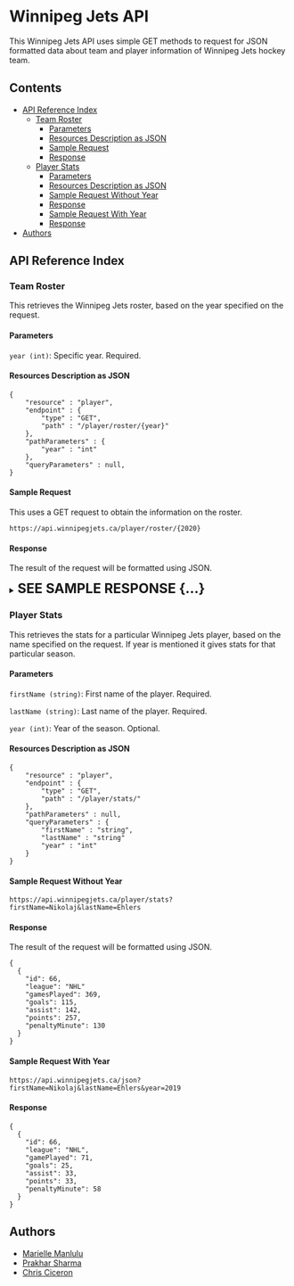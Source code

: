 # Winnipeg Jets API

This Winnipeg Jets API uses simple GET methods to request for JSON formatted data about team and player information of Winnipeg Jets hockey team.

## Contents
- [API Reference Index](#api-reference-index)
  - [Team Roster](#team-roster)
    - [Parameters](#parameters)
    - [Resources Description as JSON](#resources-description-as-json)
    - [Sample Request](#sample-request)
    - [Response](#response)
  - [Player Stats](#player-stats)
    - [Parameters](#parameters-1)
    - [Resources Description as JSON](#resources-description-as-json-1)
    - [Sample Request Without Year](#sample-request-without-year)
    - [Response](#response-1)
    - [Sample Request With Year](#sample-request-with-year)
    - [Response](#response-2)
- [Authors](#authors)


## API Reference Index

### Team Roster

This retrieves the Winnipeg Jets roster, based on the year specified on the request. 

#### Parameters

`year (int)`: Specific year. Required.

#### Resources Description as JSON
```
{
	"resource" : "player",
	"endpoint" : {
		"type" : "GET",
		"path" : "/player/roster/{year}"
	},
	"pathParameters" : {
		"year" : "int"
	},
	"queryParameters" : null,
}
```
#### Sample Request

This uses a GET request to obtain the information on the roster.
``` 
https://api.winnipegjets.ca/player/roster/{2020}
```
#### Response

The result of the request will be formatted using JSON.

<details>
  <summary><strong><font size="+2"> SEE SAMPLE RESPONSE {...} </font></strong></summary>
  
```
{
  {
    "firstName": "Mason",
    "lastName": "Appleton",
    "position": "F",
    "jerseyNumber": 82,
    "age": 24
  },
  {
    "firstName": "Nathan",
    "lastName": "Beaulieu",
    "position": "D",
    "jerseyNumber": 88,
    "age": 27
  },
  {
    "firstName": "Anthony",
    "lastName": "Bitetto",
    "position": "D",
    "jerseyNumber": 2,
    "age": 29
  },
  {
    "firstName": "Gabriel",
    "lastName": "Bourque",
    "position": "F",
    "jerseyNumber": 57,
    "age": 29
  },
  {
    "firstName": "Laurent",
    "lastName": "Brossoit",
    "position": "G",
    "jerseyNumber": 30,
    "age": 26
  },
  {
    "firstName": "Eric",
    "lastName": "Comrie",
    "position": "G",
    "jerseyNumber": 1,
    "age": 24
  },
  {
    "firstName": "Kyle",
    "lastName": "Connor",
    "position": "F",
    "jerseyNumber": 81,
    "age": 23
  },
  {
    "firstName": "Andrew",
    "lastName": "Copp",
    "position": "F",
    "jerseyNumber": 9,
    "age": 25
  },
  {
    "firstName": "Carl",
    "lastName": "Dahlstrom",
    "position": "D",
    "jerseyNumber": 23,
    "age": 25
  },
  {
    "firstName": "Dylan",
    "lastName": "DeMelo",
    "position": "D",
    "jerseyNumber": 2,
    "age": 26
  },
  {
    "firstName": "Cody",
    "lastName": "Eakin",
    "position": "F",
    "jerseyNumber": 20,
    "age": 28
  },
  {
    "firstName": "Nikolaj",
    "lastName": "Ehlers",
    "position": "F",
    "jerseyNumber": 27,
    "age": 23
  },
  {
    "firstName": "David",
    "lastName": "Gustafsson",
    "position": "F",
    "jerseyNumber": 19,
    "age": 19
  },
  {
    "firstName": "Jansen",
    "lastName": "Harkins",
    "position": "F",
    "jerseyNumber": 12,
    "age": 22
  },
  {
    "firstName": "Connor",
    "lastName": "Hellebuyck",
    "position": "G",
    "jerseyNumber": 37,
    "age": 26
  },
  {
    "firstName": "Dmitry",
    "lastName": "Kulikov",
    "position": "D",
    "jerseyNumber": 7,
    "age": 29
  },
  {
    "firstName": "Patrik",
    "lastName": "Laine",
    "position": "F",
    "jerseyNumber": 29,
    "age": 21
  },
  {
    "firstName": "Mark",
    "lastName": "Letestu",
    "position": "F",
    "jerseyNumber": 22,
    "age": 34
  },
  {
    "firstName": "Adam",
    "lastName": "Lowry",
    "position": "F",
    "jerseyNumber": 17,
    "age": 26
  },
  {
    "firstName": "Josh",
    "lastName": "Morrisey",
    "position": "D",
    "jerseyNumber": 44,
    "age": 24
  },
  {
    "firstName": "Sami",
    "lastName": "Niku",
    "position": "D",
    "jerseyNumber": 8,
    "age": 23
  },
  {
    "firstName": "Mathieu",
    "lastName": "Perreault",
    "position": "F",
    "jerseyNumber": 85,
    "age": 32
  },
  {
    "firstName": "Neal",
    "lastName": "Pionk",
    "position": "D",
    "jerseyNumber": 4,
    "age": 24
  },
  {
    "firstName": "Tucker",
    "lastName": "Poolman",
    "position": "D",
    "jerseyNumber": 3,
    "age": 26
  },
  {
    "firstName": "Jack",
    "lastName": "Roslovic",
    "position": "F",
    "jerseyNumber": 28,
    "age": 23
  },
  {
    "firstName": "Luca",
    "lastName": "Sbisa",
    "position": "D",
    "jerseyNumber": 5,
    "age": 30
  },
  {
    "firstName": "Mark",
    "lastName": "Scheifele",
    "position": "F",
    "jerseyNumber": 29,
    "age": 26
  },
  {
    "firstName": "Logan",
    "lastName": "Shaw",
    "position": "F",
    "jerseyNumber": 20,
    "age": 27
  },
  {
    "firstName": "Nicholas",
    "lastName": "Shore",
    "position": "F",
    "jerseyNumber": 21,
    "age": 27
  },
  {
    "firstName": "Blake",
    "lastName": "Wheeler",
    "position": "F",
    "jerseyNumber": 26,
    "age": 33
  }
}
```

  </details>
  
### Player Stats
This retrieves the stats for a particular Winnipeg Jets player, based on the name specified on the request. If year is mentioned it gives stats for that particular season.

#### Parameters

`firstName (string)`: First name of the player. Required.

`lastName (string)`: Last name of the player. Required.

`year (int)`: Year of the season. Optional.

#### Resources Description as JSON
```
{
	"resource" : "player",
	"endpoint" : {
		"type" : "GET",
		"path" : "/player/stats/"
	},
	"pathParameters" : null,
	"queryParameters" : {
		"firstName" : "string",
		"lastName" : "string"
		"year" : "int"
	}
}
```

#### Sample Request Without Year
``` 
https://api.winnipegjets.ca/player/stats?firstName=Nikolaj&lastName=Ehlers
```

#### Response
The result of the request will be formatted using JSON.
```
{
  {
    "id": 66,
    "league": "NHL"
    "gamesPlayed": 369,
    "goals": 115,
    "assist": 142,
    "points": 257,
    "penaltyMinute": 130
  }
}
```
#### Sample Request With Year
``` 
https://api.winnipegjets.ca/json?firstName=Nikolaj&lastName=Ehlers&year=2019
```
#### Response
```
{
  {
    "id": 66,
    "league": "NHL",
    "gamePlayed": 71,
    "goals": 25,
    "assist": 33,
    "points": 33,
    "penaltyMinute": 58
  }
}
```
## Authors
- [Marielle Manlulu](https://github.com/mariellemanlulu)
- [Prakhar Sharma](https://github.com/Neil3108)
- [Chris Ciceron](https://github.com/chrisciceron)

